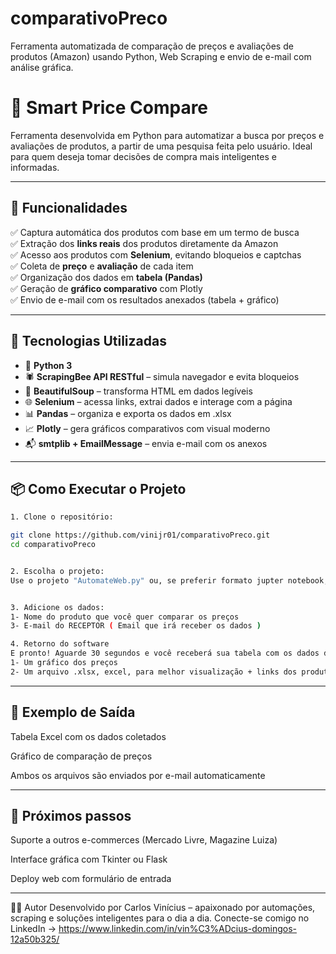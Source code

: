 # comparativoPreco
Ferramenta automatizada de comparação de preços e avaliações de produtos (Amazon) usando Python, Web Scraping e envio de e-mail com análise gráfica.

# 🛒 Smart Price Compare

Ferramenta desenvolvida em Python para automatizar a busca por preços e avaliações de produtos, a partir de uma pesquisa feita pelo usuário. Ideal para quem deseja tomar decisões de compra mais inteligentes e informadas.

---

## 🚀 Funcionalidades

✅ Captura automática dos produtos com base em um termo de busca  
✅ Extração dos **links reais** dos produtos diretamente da Amazon  
✅ Acesso aos produtos com **Selenium**, evitando bloqueios e captchas  
✅ Coleta de **preço** e **avaliação** de cada item  
✅ Organização dos dados em **tabela (Pandas)**  
✅ Geração de **gráfico comparativo** com Plotly  
✅ Envio de e-mail com os resultados anexados (tabela + gráfico)

---

## 🧪 Tecnologias Utilizadas

- 🧠 **Python 3**
- 🕷️ **ScrapingBee API RESTful** – simula navegador e evita bloqueios
- 🥣 **BeautifulSoup** – transforma HTML em dados legíveis
- 🌐 **Selenium** – acessa links, extrai dados e interage com a página
- 📊 **Pandas** – organiza e exporta os dados em .xlsx
- 📈 **Plotly** – gera gráficos comparativos com visual moderno
- 📬 **smtplib + EmailMessage** – envia e-mail com os anexos

---

## 📦 Como Executar o Projeto

```bash
1. Clone o repositório:

git clone https://github.com/vinijr01/comparativoPreco.git
cd comparativoPreco


2. Escolha o projeto:
Use o projeto "AutomateWeb.py" ou, se preferir formato jupter notebook, use o "TesteAutomate.ipynb"


3. Adicione os dados:
1- Nome do produto que você quer comparar os preços
3- E-mail do RECEPTOR ( Email que irá receber os dados )

4. Retorno do software
E pronto! Aguarde 30 segundos e você receberá sua tabela com os dados desta maneira:
1- Um gráfico dos preços
2- Um arquivo .xlsx, excel, para melhor visualização + links dos produtos
```

---

## 📎 Exemplo de Saída
Tabela Excel com os dados coletados

Gráfico de comparação de preços

Ambos os arquivos são enviados por e-mail automaticamente

---

## 🤖 Próximos passos
 Suporte a outros e-commerces (Mercado Livre, Magazine Luiza)

 Interface gráfica com Tkinter ou Flask

 Deploy web com formulário de entrada

 ---

 🧑‍💻 Autor
Desenvolvido por Carlos Vinícius – apaixonado por automações, scraping e soluções inteligentes para o dia a dia.
Conecte-se comigo no LinkedIn -> https://www.linkedin.com/in/vin%C3%ADcius-domingos-12a50b325/
